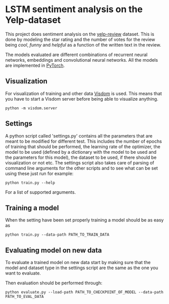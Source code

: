 # LSTM sentiment analysis on the Yelp-dataset

This project does sentiment analysis on the [yelp-review](https://www.yelp.com/dataset) dataset. This is done by modeling the star rating and the number of votes for the review being _cool_, _funny_ and _helpful_ as a function of the written text in the review.

The models evaluated are different combinations of recurrent neural networks, embeddings and convolutional neural networks. All the models are implemented in [PyTorch](http://pytorch.org/).


## Visualization
For visualization of training and other data [Visdom](https://github.com/facebookresearch/visdom) is used. This means that you have to start a Visdom server before being able to visualize anything.
``` 
python -m visdom.server
```


## Settings
A python script called 'settings.py' contains all the parameters that are meant to be modified for different test. This includes the number of epochs of training that should be performed, the learning rate of the optimizer, the model to be used (defined by a dictionary with the model to be used and the parameters for this model), the dataset to be used, if there should be visualization or not etc. The settings script also takes care of parsing of command line arguments for the other scripts and to see what can be set using these just run for example:
```
python train.py --help
```
For a list of supported arguments.

## Training a model
When the setting have been set properly training a model should be as easy as
```
python train.py --data-path PATH_TO_TRAIN_DATA
```

## Evaluating model on new data
To evaluate a trained model on new data start by making sure that the model and dataset type in the settings script are the same as the one you want to evaluate.

Then evaluation should be performed through:
```
python evaluate.py --load-path PATH_TO_CHECKPOINT_OF_MODEL --data-path PATH_TO_EVAL_DATA
```

